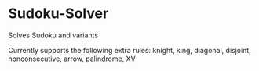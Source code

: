 # Sudoku-Solver
Solves Sudoku and variants

Currently supports the following extra rules: knight, king, diagonal, disjoint, nonconsecutive, arrow, palindrome, XV
